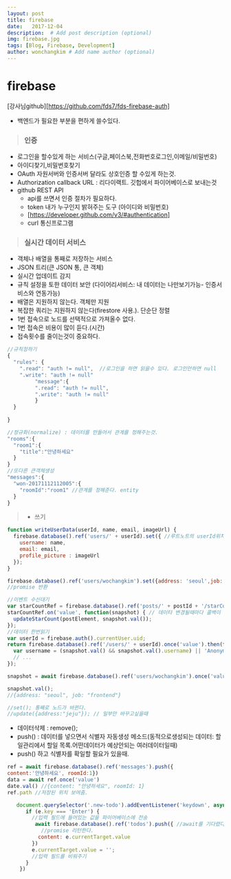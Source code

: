 ```yaml
---
layout: post
title: firebase 
date:   2017-12-04
description:  # Add post description (optional)
img: firebase.jpg
tags: [Blog, Firebase, Development]
author: wonchangkim # Add name author (optional)
---
```

# firebase
[강사님github][https://github.com/fds7/fds-firebase-auth]
- 백엔드가 필요한 부분을 편하게 쓸수있다.

> ### 인증

- 로그인을 할수있게 하는 서비스(구글,페이스북,전화번호로그인,이메일/비밀번호)
- 아이디찾기,비밀번호찾기
- OAuth 자원서버와 인증서버 달라도 상호인증 할 수있게 하는것.
- Authorization callback URL : 리다이랙트. 깃헙에서 파이어베이스로 보내는것
- github REST API
  - api를 쓰면서 인증 절차가 필요하다.
  - token 내가 누구인지 밝혀주는 도구 (아이디와 비밀번호)
  - [https://developer.github.com/v3/#authentication] 
  - curl 통신프로그램

> ### 실시간 데이터 서비스

- 객체나 배열을 통째로 저장하는 서비스
- JSON 트리(큰 JSON 통, 큰 객체)
- 실시간 업데이트 감지
- 규칙 설정을 토한 데이터 보안 (다이어리서비스: 내 데이터는 나만보기가능- 인증서비스와 연동가능) 
- 배열은 지원하지 않는다. 객체만 지원
- 복잡한 쿼리는 지원하지 않는다(firestore 사용.). 단순단 정렬
- 1번 접속으로 노드를 선택적으로 가져올수 없다.
- 1번 접속은 비용이 많이 듣다.(시간)
- 접속횟수를 줄이는것이 중요하다.

```js
//규칙정하기
{
  "rules": {
    ".read": "auth != null",  //로그인을 하면 읽을수 있다. 로그인안하면 null
    ".write": "auth != null" 
         "message":{
         ".read": "auth != null",  
         ".write": "auth != null"
         } 
  }
 
}
```
```js
//정규화(normalize) : 데이터를 만들어서 관계를 정해주는것.
"rooms":{
  "room1":{
    "title":"안녕하세요"
  }
}
//또다른 큰객체생성
"messages":{
  "won-20171112112005":{
    "roomId":"room1" //관계를 정해준다. entity
  }
}
```
> - 쓰기

```js
function writeUserData(userId, name, email, imageUrl) {
  firebase.database().ref('users/' + userId).set({ //루트노트의 userId위치. set() 위치에 값저장
    username: name,
    email: email,
    profile_picture : imageUrl
  });
}
```

```js
firebase.database().ref('users/wochangkim').set({address: 'seoul',job:'frontend'})
//promise 반환
```

```js
//이벤트 수신대기
var starCountRef = firebase.database().ref('posts/' + postId + '/starCount');
starCountRef.on('value', function(snapshot) { // 데이타 변경될때마다 콜백이 발생. on()메소드.
  updateStarCount(postElement, snapshot.val());
});
//데이터 한번읽기
var userId = firebase.auth().currentUser.uid;
return firebase.database().ref('/users/' + userId).once('value').then(function(snapshot) { //once()메소드
  var username = (snapshot.val() && snapshot.val().username) || 'Anonymous'; 
  // ...
});
```

```js
snapshot = await firebase.database().ref('users/wochangkim').once('value')

snapshot.val();
//{address: "seoul", job: "frontend"}

//set(); 통째로 노드가 바뀐다. 
//update({address:"jeju"}); // 일부만 바꾸고싶을때

```
- 데이터삭제 : remove();
- push() : 데이터를 넣으면서 식별자 자동생성 메소드(동적으로생성되는 데이터: 할일관리에서 할일 목록.어떤데이터가 예상안되는 여러데이터일때)
- push() 하고 식별자를 확일할 필요가 있을때.

```js
ref = await firebase.database().ref('messages').push({
content:'안녕하세요', roomId:1})
data = await ref.once('value')
date.val() //{content: "안녕하세요", roomId: 1}
ref.path //저장된 위치 보여줌.
```

```js
   document.querySelector('.new-todo').addEventListener('keydown', async e => {
      if (e.key === 'Enter') {
        //입력 필드에 들어있는 값을 파이어베이스에 전송
         await firebase.database().ref('todos').push({ //await를 기다렸다가 push되면 및에 e.currentTarget.value = ''; 실행된다.
           //promise 리턴한다.
          content: e.currentTarget.value
        })
        e.currentTarget.value = '';
        //입력 필드를 비워주기
      }
    })
```





   